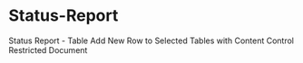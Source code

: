 # Status-Report
Status Report - Table Add New Row to Selected Tables with Content Control Restricted Document
